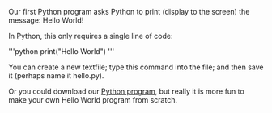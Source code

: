 Our first Python program asks Python to print (display to the screen) the message:  Hello World!

In Python, this only requires a single line of code:

'''python
print("Hello World")
'''

You can create a new textfile; type this command into the file; and then save it (perhaps name it hello.py).

Or you could download our <a download href="hello.py">Python program</a>, but really it is more fun to make your own Hello World program from scratch.
